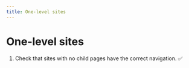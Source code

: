 ```yaml
---
title: One-level sites
---
```


# One-level sites

1.  Check that sites with no child pages have the correct navigation. ✅
